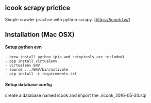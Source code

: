 icook scrapy prictice
--
Simple crawler practice with python scrapy. (https://icook.tw/)

Installation (Mac OSX)
--
#### Setup python evn
```
- brew install python (pip and setuptools are included)
- pip install virtualenv
- virtualenv ENV
- source .../ENV/bin/activate
- pip install -r requirements.txt

```

#### Setup database config
create a database named icook and import the ./icook_2016-05-30.sql
